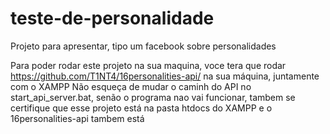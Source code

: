 # teste-de-personalidade
Projeto para apresentar, tipo um facebook sobre personalidades

Para poder rodar este projeto na sua maquina, voce tera que rodar https://github.com/T1NT4/16personalities-api/ na sua máquina, juntamente com o XAMPP
Não esqueça de mudar o caminh do API no start_api_server.bat, senão o programa nao vai funcionar, tambem se certifique que esse projeto 
está na pasta htdocs do XAMPP e o 16personalities-api tambem está
